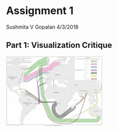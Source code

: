 Assignment 1
================
Sushmita V Gopalan
4/3/2018

Part 1: Visualization Critique
------------------------------

![Image](minard_image.jpeg)
